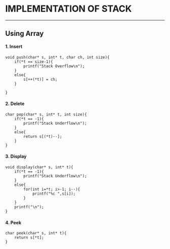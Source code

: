 # IMPLEMENTATION OF STACK
-----

## Using Array

#### 1. Insert
```
void push(char* s, int* t, char ch, int size){
    if(*t == size-1){
	    printf("Stack Overflow\n");
    }
    else{
	    s[++(*t)] = ch;
    }
    
}
```

#### 2. Delete
```
char pop(char* s, int* t, int size){
	if(*t == -1){
		printf("Stack Underflow\n");
	}
	else{
		return s[(*t)--];
	}
}
```

#### 3.  Display
```
void display(char* s, int* t){
    if(*t == -1){
        printf("Stack Underflow\n");
    }
    else{
        for(int i=*t; i>-1; i--){
            printf("%c ",s[i]);
        }
    }
    printf("\n");
}
```

#### 4. Peek
```
char peek(char* s, int* t){
    return s[*t];
}
```


